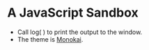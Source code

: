 # A JavaScript Sandbox

- Call log( ) to print the output to the window.
- The theme is [Monokai](http://www.colourlovers.com/palette/1718713/Monokai).
